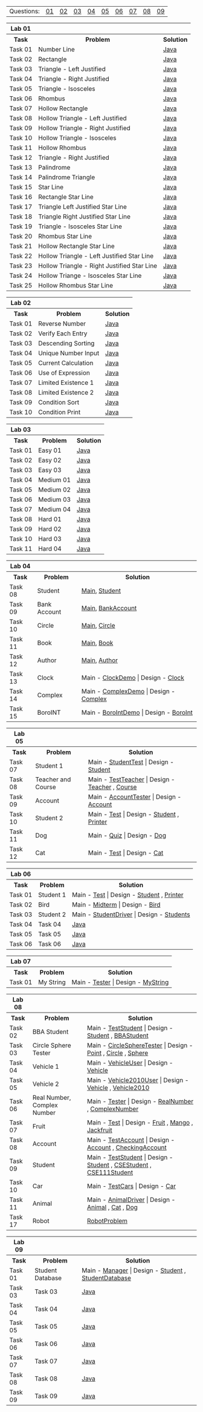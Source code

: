 <table>
  <tr>
    <td>Questions: </td>
    <td><a href="https://git.io/JvFcF">01</a></td>
    <td><a href="https://git.io/JvFcA">02</a></td>
    <td><a href="https://git.io/JvFcx">03</a></td>
    <td><a href="https://git.io/JvFCf">04</a></td>
    <td><a href="https://git.io/JvFCJ">05</a></td>
    <td><a href="https://git.io/JvFCk">06</a></td>
    <td><a href="https://git.io/JvFCL">07</a></td>
    <td><a href="https://git.io/JvFCt">08</a></td>
    <td><a href="https://git.io/JvFCO">09</a></td>
   </tr>
</table>
<table>
  <th>Lab 01</th>
    <tr><th>Task</th><th>Problem</th><th>Solution</th></tr> 
    <tr><td>Task 01</td><td>Number Line</td><td ><a href="https://github.com/tanviranindo/CSE111-Lab/blob/master/LAB%20(1)/Task01.java">Java</a></td></tr>    
    <tr><td>Task 02</td><td>Rectangle</td><td><a href="https://github.com/tanviranindo/CSE111-Lab/blob/master/LAB%20(1)/Task02.java">Java</a></td></tr>
    <tr><td>Task 03</td><td>Triangle - Left Justified</td><td><a href="https://github.com/tanviranindo/CSE111-Lab/blob/master/LAB%20(1)/Task03.java">Java</a></td></tr>
    <tr><td>Task 04</td><td>Triangle - Right Justified</td><td><a href="https://github.com/tanviranindo/CSE111-Lab/blob/master/LAB%20(1)/Task04.java">Java</a></td></tr>
    <tr><td>Task 05</td><td>Triangle - Isosceles</td><td><a href="https://github.com/tanviranindo/CSE111-Lab/blob/master/LAB%20(1)/Task05.java">Java</a></td></tr>
    <tr><td>Task 06</td><td>Rhombus</td><td><a href="https://github.com/tanviranindo/CSE111-Lab/blob/master/LAB%20(1)/Task06.java">Java</a></td></tr>  
    <tr><td>Task 07</td><td>Hollow Rectangle</td><td><a href="https://github.com/tanviranindo/CSE111-Lab/blob/master/LAB%20(1)/Task07.java">Java</a></td></tr>
    <tr><td>Task 08</td><td>Hollow Triangle - Left Justified</td><td><a href="https://github.com/tanviranindo/CSE111-Lab/blob/master/LAB%20(1)/Task08.java">Java</a></td></tr>
    <tr><td>Task 09</td><td>Hollow Triangle - Right Justified</td><td><a href="https://github.com/tanviranindo/CSE111-Lab/blob/master/LAB%20(1)/Task09.java">Java</a></td></tr>
    <tr><td>Task 10</td><td>Hollow Triangle - Isosceles</td><td><a href="https://github.com/tanviranindo/CSE111-Lab/blob/master/LAB%20(1)/Task10.java">Java</a></td></tr>
    <tr><td>Task 11</td><td>Hollow Rhombus</td><td><a href="https://github.com/tanviranindo/CSE111-Lab/blob/master/LAB%20(1)/Task11.java">Java</a></td></tr>
    <tr><td>Task 12</td><td>Triangle - Right Justified</td><td><a href="https://github.com/tanviranindo/CSE111-Lab/blob/master/LAB%20(1)/Task12.java">Java</a></td></tr>
    <tr><td>Task 13</td><td>Palindrome</td><td><a href="https://github.com/tanviranindo/CSE111-Lab/blob/master/LAB%20(1)/Task13.java">Java</a></td></tr>
    <tr><td>Task 14</td><td>Palindrome Triangle</td><td><a href="https://github.com/tanviranindo/CSE111-Lab/blob/master/LAB%20(1)/Task14.java">Java</a></td></tr>
    <tr><td>Task 15</td><td>Star Line</td><td><a href="https://github.com/tanviranindo/CSE111-Lab/blob/master/LAB%20(1)/Task15.java">Java</a></td></tr>
    <tr><td>Task 16</td><td>Rectangle Star Line</td><td><a href="https://github.com/tanviranindo/CSE111-Lab/blob/master/LAB%20(1)/Task16.java">Java</a></td></tr>
    <tr><td>Task 17</td><td>Triangle Left Justified Star Line</td><td><a href="https://github.com/tanviranindo/CSE111-Lab/blob/master/LAB%20(1)/Task17.java">Java</a></td></tr>
    <tr><td>Task 18</td><td>Triangle Right Justified Star Line</td><td><a href="https://github.com/tanviranindo/CSE111-Lab/blob/master/LAB%20(1)/Task18.java">Java</a></td></tr>
    <tr><td>Task 19</td><td>Triangle - Isosceles Star Line</td><td><a href="https://github.com/tanviranindo/CSE111-Lab/blob/master/LAB%20(1)/Task19.java">Java</a></td></tr>
    <tr><td>Task 20</td><td>Rhombus Star Line</td><td><a href="https://github.com/tanviranindo/CSE111-Lab/blob/master/LAB%20(1)/Task20.java">Java</a></td></tr>
    <tr><td>Task 21</td><td>Hollow Rectangle Star Line</td><td><a href="https://github.com/tanviranindo/CSE111-Lab/blob/master/LAB%20(1)/Task21.java">Java</a></td></tr>
    <tr><td>Task 22</td><td>Hollow Triangle - Left Justified Star Line</td><td><a href="https://github.com/tanviranindo/CSE111-Lab/blob/master/LAB%20(1)/Task22.java">Java</a></td></tr>
    <tr><td>Task 23</td><td>Hollow Triangle - Right Justified Star Line</td><td><a href="https://github.com/tanviranindo/CSE111-Lab/blob/master/LAB%20(1)/Task23.java">Java</a></td></tr>
    <tr><td>Task 24</td><td>Hollow Triange - Isosceles Star Line</td><td><a href="https://github.com/tanviranindo/CSE111-Lab/blob/master/LAB%20(1)/Task24.java">Java</a></td></tr>
    <tr><td>Task 25</td><td>Hollow Rhombus Star Line</td><td><a href="https://github.com/tanviranindo/CSE111-Lab/blob/master/LAB%20(1)/Task25.java">Java</a></td></tr>
  </table>
  <table>
    <th>Lab 02</th>
    <tr><th>Task</th><th>Problem</th><th>Solution</th></tr> 
    <tr><td>Task 01</td><td>Reverse Number</td><td><a href="https://github.com/tanviranindo/CSE111-Lab/blob/master/LAB%20(2)/Task01.java">Java</a></td></tr>
    <tr><td>Task 02</td><td>Verify Each Entry</td><td><a href="https://github.com/tanviranindo/CSE111-Lab/blob/master/LAB%20(2)/Task02.java">Java</a></td></tr>
    <tr><td>Task 03</td><td>Descending Sorting</td><td><a href="https://github.com/tanviranindo/CSE111-Lab/blob/master/LAB%20(2)/Task03.java">Java</a></td></tr>
    <tr><td>Task 04</td><td>Unique Number Input</td><td><a href="https://github.com/tanviranindo/CSE111-Lab/blob/master/LAB%20(2)/Task04.java">Java</a></td></tr>
    <tr><td>Task 05</td><td>Current Calculation</td><td><a href="https://github.com/tanviranindo/CSE111-Lab/blob/master/LAB%20(2)/Task05.java">Java</a></td></tr>
    <tr><td>Task 06</td><td>Use of Expression</td><td><a href="https://github.com/tanviranindo/CSE111-Lab/blob/master/LAB%20(2)/Task06.java">Java</a></td></tr>
    <tr><td>Task 07</td><td>Limited Existence 1</td><td><a href="https://github.com/tanviranindo/CSE111-Lab/blob/master/LAB%20(2)/Task07.java">Java</a></td></tr>
    <tr><td>Task 08</td><td>Limited Existence 2</td><td><a href="https://github.com/tanviranindo/CSE111-Lab/blob/master/LAB%20(2)/Task08.java">Java</a></td></tr>
    <tr><td>Task 09</td><td>Condition Sort</td><td><a href="https://github.com/tanviranindo/CSE111-Lab/blob/master/LAB%20(2)/Task09.java">Java</a></td></tr>
    <tr><td>Task 10</td><td>Condition Print</td><td><a href="https://github.com/tanviranindo/CSE111-Lab/blob/master/LAB%20(2)/Task10.java">Java</a></td></tr>
  </table>
  <table>
    <th>Lab 03</th>
    <tr><th>Task</th><th>Problem</th><th>Solution</th></tr> 
    <tr><td>Task 01</td><td>Easy 01</td><td><a href="https://github.com/tanviranindo/CSE111-Lab/blob/master/LAB%20(3)/Easy01.java">Java</a></td></tr>    
    <tr><td>Task 02</td><td>Easy 02</td><td><a href="https://github.com/tanviranindo/CSE111-Lab/blob/master/LAB%20(3)/Easy02.java">Java</a></td></tr>
    <tr><td>Task 03</td><td>Easy 03</td><td><a href="https://github.com/tanviranindo/CSE111-Lab/blob/master/LAB%20(3)/Easy03.java">Java</a></td></tr>
    <tr><td>Task 04</td><td>Medium 01</td><td><a href="https://github.com/tanviranindo/CSE111-Lab/blob/master/LAB%20(3)/Medium01.java">Java</a></td></tr>
    <tr><td>Task 05</td><td>Medium 02</td><td><a href="https://github.com/tanviranindo/CSE111-Lab/blob/master/LAB%20(3)/Medium02.java">Java</a></td></tr>
    <tr><td>Task 06</td><td>Medium 03</td><td><a href="https://github.com/tanviranindo/CSE111-Lab/blob/master/LAB%20(3)/Medium03.java">Java</a></td></tr>  
    <tr><td>Task 07</td><td>Medium 04</td><td><a href="https://github.com/tanviranindo/CSE111-Lab/blob/master/LAB%20(3)/Medium04.java">Java</a></td></tr>
    <tr><td>Task 08</td><td>Hard 01</td><td><a href="https://github.com/tanviranindo/CSE111-Lab/blob/master/LAB%20(3)/Hard01.java">Java</a></td></tr>
    <tr><td>Task 09</td><td>Hard 02</td><td><a href="https://github.com/tanviranindo/CSE111-Lab/blob/master/LAB%20(3)/Hard02.java">Java</a></td></tr>
    <tr><td>Task 10</td><td>Hard 03</td><td><a href="https://github.com/tanviranindo/CSE111-Lab/blob/master/LAB%20(3)/Hard03.java">Java</a></td></tr>
    <tr><td>Task 11</td><td>Hard 04</td><td><a href="https://github.com/tanviranindo/CSE111-Lab/blob/master/LAB%20(3)/Hard04.java">Java</a></td></tr>
  </table>
  <table>
    <th>Lab 04</th>
    <tr><th>Task</th><th>Problem</th><th>Solution</th></tr> 
    <tr><td>Task 08</td><td>Student</td><td><a href="https://github.com/tanviranindo/CSE111-Lab/blob/master/LAB%20(4)/Task%2008/Main.java">Main</a>, <a href="https://github.com/tanviranindo/CSE111-Lab/blob/master/LAB%20(4)/Task%2008/Student.java">Student</a></td></tr>
    <tr><td>Task 09</td><td>Bank Account</td><td><a href="https://github.com/tanviranindo/CSE111-Lab/blob/master/LAB%20(4)/Task%2009/Main.java">Main</a>, <a href="https://github.com/tanviranindo/CSE111-Lab/blob/master/LAB%20(4)/Task%2009/BankAccount.java">BankAccount</a></td></tr>
    <tr><td>Task 10</td><td>Circle</td><td><a href="https://github.com/tanviranindo/CSE111-Lab/blob/master/LAB%20(4)/Task%2010/Main.java">Main</a>, <a href="https://github.com/tanviranindo/CSE111-Lab/blob/master/LAB%20(4)/Task%2010/Circle.java">Circle</a></td></tr>
    <tr><td>Task 11</td><td>Book</td><td><a href="https://github.com/tanviranindo/CSE111-Lab/blob/master/LAB%20(4)/Task%2011/Main.java">Main</a>, <a href="https://github.com/tanviranindo/CSE111-Lab/blob/master/LAB%20(4)/Task%2011/Book.java">Book</a></td></tr>
    <tr><td>Task 12</td><td>Author</td><td><a href="https://github.com/tanviranindo/CSE111-Lab/blob/master/LAB%20(4)/Task%2012/Main.java">Main</a>, <a href="https://github.com/tanviranindo/CSE111-Lab/blob/master/LAB%20(4)/Task%2012/Author.java">Author</a></td></tr>
    <tr><td>Task 13</td><td>Clock</td><td>Main - <a href="https://github.com/tanviranindo/CSE111-Lab/blob/master/LAB%20(4)/Task%2013/ClockDemo.java">ClockDemo</a> | Design - <a href="https://github.com/tanviranindo/CSE111-Lab/blob/master/LAB%20(4)/Task%2013/Clock.java">Clock</a></td></tr>
    <tr><td>Task 14</td><td>Complex</td><td>Main - <a href="https://github.com/tanviranindo/CSE111-Lab/blob/master/LAB%20(4)/Task%2014/ComplexDemo.java">ComplexDemo</a> | Design - <a href="https://github.com/tanviranindo/CSE111-Lab/blob/master/LAB%20(4)/Task%2014/Complex.java">Complex</a></td></tr>
    <tr><td>Task 15</td><td>BoroINT</td><td>Main - <a href="https://github.com/tanviranindo/CSE111-Lab/blob/master/LAB%20(4)/Task%2015/BoroIntDemo.java">BoroIntDemo</a> | Design - <a href="https://github.com/tanviranindo/CSE111-Lab/blob/master/LAB%20(4)/Task%2015/BoroInt.java">BoroInt</a></td></tr>
  </table>
  <table>
      <th>Lab 05</th>
      <tr><th>Task</th><th>Problem</th><th>Solution</th></tr> 
      <tr><td>Task 07</td><td>Student 1</td><td>Main - <a href="https://github.com/tanviranindo/CSE111-Lab/blob/master/LAB%20(4)/Task%2008/Main.java">StudentTest</a> | Design - <a href="https://github.com/tanviranindo/CSE111-Lab/blob/master/LAB%20(4)/Task%2008/Student.java">Student</a></td></tr>
      <tr><td>Task 08</td><td>Teacher and Course</td><td>Main - <a href="https://github.com/tanviranindo/CSE111-Lab/blob/master/LAB%20(5)/Task%2008/TestTeacher.java">TestTeacher</a> | Design - <a href="https://github.com/tanviranindo/CSE111-Lab/blob/master/LAB%20(5)/Task%2008/Teacher.java">Teacher</a> , <a href="https://github.com/tanviranindo/CSE111-Lab/blob/master/LAB%20(5)/Task%2008/Course.java">Course</a></td></tr>
      <tr><td>Task 09</td><td>Account</td><td>Main - <a href="https://github.com/tanviranindo/CSE111-Lab/blob/master/LAB%20(5)/Task%2009/AccountTester.java">AccountTester</a> | Design - <a href="https://github.com/tanviranindo/CSE111-Lab/blob/master/LAB%20(5)/Task%2009/Account.java">Account</a></td></tr>
      <tr><td>Task 10</td><td>Student 2</td><td>Main - <a href="https://github.com/tanviranindo/CSE111-Lab/blob/master/LAB%20(5)/Task%2010/Test.java">Test</a> | Design - <a href="https://github.com/tanviranindo/CSE111-Lab/blob/master/LAB%20(5)/Task%2010/Student.java">Student</a> , <a href="https://github.com/tanviranindo/CSE111-Lab/blob/master/LAB%20(5)/Task%2010/Printer.java">Printer</a></td></tr>
      <tr><td>Task 11</td><td>Dog</td><td>Main - <a href="https://github.com/tanviranindo/CSE111-Lab/blob/master/LAB%20(5)/Task%2011/Quiz.java">Quiz</a> | Design - <a href="https://github.com/tanviranindo/CSE111-Lab/blob/master/LAB%20(5)/Task%2011/Dog.java">Dog</a></td></tr>
      <tr><td>Task 12</td><td>Cat</td><td>Main - <a href="https://github.com/tanviranindo/CSE111-Lab/blob/master/LAB%20(5)/Task%2012/Test.java">Test</a> | Design - <a href="https://github.com/tanviranindo/CSE111-Lab/blob/master/LAB%20(5)/Task%2012/Cat.java">Cat</a></td></tr>
    </table>
    <table>
        <th>Lab 06</th>
        <tr><th>Task</th><th>Problem</th><th>Solution</th></tr> 
        <tr><td>Task 01</td><td>Student 1</td><td>Main - <a href="https://github.com/tanviranindo/CSE111-Lab/blob/master/LAB%20(6)/Task01/Test.java">Test</a> | Design - <a href="https://github.com/tanviranindo/CSE111-Lab/blob/master/LAB%20(6)/Task01/Student.java">Student</a> , <a href="https://github.com/tanviranindo/CSE111-Lab/blob/master/LAB%20(6)/Task01/Printer.java">Printer</a></td></tr>
        <tr><td>Task 02</td><td>Bird</td><td>Main - <a href="https://github.com/tanviranindo/CSE111-Lab/blob/master/LAB%20(6)/Task02/Midterm.java">Midterm</a> | Design - <a href="https://github.com/tanviranindo/CSE111-Lab/blob/master/LAB%20(6)/Task02/Bird.java">Bird</a></td></tr>
        <tr><td>Task 03</td><td>Student 2</td><td>Main - <a href="https://github.com/tanviranindo/CSE111-Lab/blob/master/LAB%20(6)/Task03/StudentDriver.java">StudentDriver</a> | Design - <a href="https://github.com/tanviranindo/CSE111-Lab/blob/master/LAB%20(6)/Task03/Students.java">Students</a></td></tr>
        <tr><td>Task 04</td><td>Task 04</td><td><a href="https://github.com/tanviranindo/CSE111-Lab/blob/master/LAB%20(6)/Task04/Task04.java">Java</a></td></tr>
        <tr><td>Task 05</td><td>Task 05</td><td><a href="https://github.com/tanviranindo/CSE111-Lab/blob/master/LAB%20(6)/Task05/Task05.java">Java</a></td></tr>
        <tr><td>Task 06</td><td>Task 06</td><td><a href="https://github.com/tanviranindo/CSE111-Lab/blob/master/LAB%20(6)/Task06/Task06.java">Java</a></td></tr>
    </table>
    <table>
        <th>Lab 07</th>
        <tr><th>Task</th><th>Problem</th><th>Solution</th></tr> 
        <tr><td>Task 01</td><td>My String</td><td>Main - <a href="https://github.com/tanviranindo/CSE111-Lab/blob/master/LAB%20(7)/Tester.java">Tester</a> | Design - <a href="https://github.com/tanviranindo/CSE111-Lab/blob/master/LAB%20(7)/MyString.java">MyString</a></td></tr>
    </table> 
    <table>
        <th>Lab 08</th>
        <tr><th>Task</th><th>Problem</th><th>Solution</th></tr> 
        <tr><td>Task 02</td><td>BBA Student</td><td>Main - <a href="https://github.com/tanviranindo/CSE111-Lab/blob/master/LAB%20(8)/Task%2002/TestStudent.java">TestStudent</a> | Design - <a href="https://github.com/tanviranindo/CSE111-Lab/blob/master/LAB%20(8)/Task%2002/Student.java">Student</a> , <a href="https://github.com/tanviranindo/CSE111-Lab/blob/master/LAB%20(8)/Task%2002/BBAStudent.java">BBAStudent</a></td></tr>
        <tr><td>Task 03</td><td>Circle Sphere Tester</td><td>Main - <a href="https://github.com/tanviranindo/CSE111-Lab/blob/master/LAB%20(8)/Task%2003/CircleSphereTester.java">CircleSphereTester</a> | Design - <a href="https://github.com/tanviranindo/CSE111-Lab/blob/master/LAB%20(8)/Task%2003/Point.java">Point</a> , <a href="https://github.com/tanviranindo/CSE111-Lab/blob/master/LAB%20(8)/Task%2003/Circle.java">Circle</a> , <a href="https://github.com/tanviranindo/CSE111-Lab/blob/master/LAB%20(8)/Task%2003/Sphere.java">Sphere</a></td></tr>
        <tr><td>Task 04</td><td>Vehicle 1</td><td>Main - <a href="https://github.com/tanviranindo/CSE111-Lab/blob/master/LAB%20(8)/Task%2004/VehicleUser.java">VehicleUser</a> | Design - <a href="https://github.com/tanviranindo/CSE111-Lab/blob/master/LAB%20(8)/Task%2004/Vehicle.java">Vehicle</a></td></tr>
        <tr><td>Task 05</td><td>Vehicle 2</td><td>Main - <a href="https://github.com/tanviranindo/CSE111-Lab/blob/master/LAB%20(8)/Task%2005/Vehicle2010User.java">Vehicle2010User</a> | Design - <a href="https://github.com/tanviranindo/CSE111-Lab/blob/master/LAB%20(8)/Task%2005/Vehicle.java">Vehicle</a> , <a href="https://github.com/tanviranindo/CSE111-Lab/blob/master/LAB%20(8)/Task%2005/Vehicle2010.java">Vehicle2010</a></td></tr>
        <tr><td>Task 06</td><td>Real Number, Complex Number</td><td>Main - <a href="https://github.com/tanviranindo/CSE111-Lab/blob/master/LAB%20(8)/Task%2006/Tester.java">Tester</a> | Design - <a href="https://github.com/tanviranindo/CSE111-Lab/blob/master/LAB%20(8)/Task%2006/RealNumber.java">RealNumber</a> , <a href="https://github.com/tanviranindo/CSE111-Lab/blob/master/LAB%20(8)/Task%2006/ComplexNumber.java">ComplexNumber</a></td></tr>
        <tr><td>Task 07</td><td>Fruit</td><td>Main - <a href="https://github.com/tanviranindo/CSE111-Lab/blob/master/LAB%20(8)/Task%2007/Test.java">Test</a> | Design - <a href="https://github.com/tanviranindo/CSE111-Lab/blob/master/LAB%20(8)/Task%2007/Fruit.java">Fruit</a> , <a href="https://github.com/tanviranindo/CSE111-Lab/blob/master/LAB%20(8)/Task%2007/Mango.java">Mango</a> , <a href="https://github.com/tanviranindo/CSE111-Lab/blob/master/LAB%20(8)/Task%2007/Jackfruit.java">Jackfruit</a></td></tr>
        <tr><td>Task 08</td><td>Account</td><td>Main - <a href="https://github.com/tanviranindo/CSE111-Lab/blob/master/LAB%20(8)/Task%2008/TestAccount.java">TestAccount</a> | Design - <a href="https://github.com/tanviranindo/CSE111-Lab/blob/master/LAB%20(8)/Task%2008/Account.java">Account</a> , <a href="https://github.com/tanviranindo/CSE111-Lab/blob/master/LAB%20(8)/Task%2008/CheckingAccount.java">CheckingAccount</a></td></tr>
        <tr><td>Task 09</td><td>Student</td><td>Main - <a href="https://github.com/tanviranindo/CSE111-Lab/blob/master/LAB%20(8)/Task%2009/TestStudent.java">TestStudent</a> | Design - <a href="https://github.com/tanviranindo/CSE111-Lab/blob/master/LAB%20(8)/Task%2009/Student.java">Student</a> , <a href="https://github.com/tanviranindo/CSE111-Lab/blob/master/LAB%20(8)/Task%2009/CSEStudent.java">CSEStudent</a> , <a href="https://github.com/tanviranindo/CSE111-Lab/blob/master/LAB%20(8)/Task%2009/CSE111Student.java">CSE111Student</a></td></tr>
        <tr><td>Task 10</td><td>Car</td><td>Main - <a href="https://github.com/tanviranindo/CSE111-Lab/blob/master/LAB%20(8)/Task%2010/TestCars.java">TestCars</a> | Design - <a href="https://github.com/tanviranindo/CSE111-Lab/blob/master/LAB%20(8)/Task%2010/Car.java">Car</a></td></tr>
        <tr><td>Task 11</td><td>Animal</td><td>Main - <a href="https://github.com/tanviranindo/CSE111-Lab/blob/master/LAB%20(8)/Task%2011/AnimalDriver.java">AnimalDriver</a> | Design - <a href="https://github.com/tanviranindo/CSE111-Lab/blob/master/LAB%20(8)/Task%2011/Animal.java">Animal</a> , <a href="https://github.com/tanviranindo/CSE111-Lab/blob/master/LAB%20(8)/Task%2011/Cat.java">Cat</a> , <a href="https://github.com/tanviranindo/CSE111-Lab/blob/master/LAB%20(8)/Task%2011/Dog.java">Dog</a></td></tr>
        <tr><td>Task 17</td><td>Robot</td><td><a href="https://github.com/tanviranindo/CSE111-Lab/blob/master/LAB%20(8)/Task%2017/RobotProblem.java">RobotProblem</a></td></tr>
    </table>
    <table>
        <th>Lab 09</th>
        <tr><th>Task</th><th>Problem</th><th>Solution</th></tr> 
        <tr><td>Task 01</td><td>Student Database</td><td>Main - <a href="https://github.com/tanviranindo/CSE111-Lab/blob/master/LAB%20(9)/Task01/Manager.java">Manager</a> | Design - <a href="https://github.com/tanviranindo/CSE111-Lab/blob/master/LAB%20(9)/Task01/Student.java">Student</a> , <a href="https://github.com/tanviranindo/CSE111-Lab/blob/master/LAB%20(9)/Task01/StudentDatabase.java">StudentDatabase</a></td></tr>
        <tr><td>Task 03</td><td>Task 03</td><td><a href="https://github.com/tanviranindo/CSE111-Lab/blob/master/LAB%20(9)/Task03/Task03.java">Java</a></td></tr>
        <tr><td>Task 04</td><td>Task 04</td><td><a href="https://github.com/tanviranindo/CSE111-Lab/blob/master/LAB%20(9)/Task04/Task04.java">Java</a></td></tr>
        <tr><td>Task 05</td><td>Task 05</td><td><a href="https://github.com/tanviranindo/CSE111-Lab/blob/master/LAB%20(9)/Task05/Task05.java">Java</a></td></tr>
        <tr><td>Task 06</td><td>Task 06</td><td><a href="https://github.com/tanviranindo/CSE111-Lab/blob/master/LAB%20(9)/Task06/Task06.java">Java</a></td></tr>
        <tr><td>Task 07</td><td>Task 07</td><td><a href="https://github.com/tanviranindo/CSE111-Lab/blob/master/LAB%20(9)/Task07/Task07.java">Java</a></td></tr>
        <tr><td>Task 08</td><td>Task 08</td><td><a href="https://github.com/tanviranindo/CSE111-Lab/blob/master/LAB%20(9)/Task08/Task08.java">Java</a></td></tr>
        <tr><td>Task 09</td><td>Task 09</td><td><a href="https://github.com/tanviranindo/CSE111-Lab/blob/master/LAB%20(9)/Task09/Task09.java">Java</a></td></tr>
    </table> 
